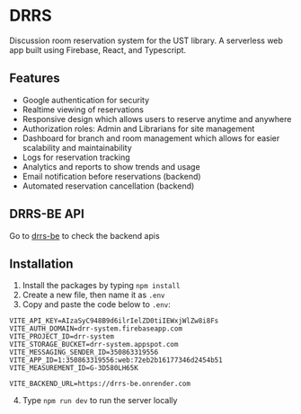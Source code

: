 # DRRS
Discussion room reservation system for the UST library. A serverless web app built using Firebase, React, and Typescript.

## Features
- Google authentication for security
- Realtime viewing of reservations
- Responsive design which allows users to reserve anytime and anywhere
- Authorization roles: Admin and Librarians for site management
- Dashboard for branch and room management which allows for easier scalability and maintainability
- Logs for reservation tracking
- Analytics and reports to show trends and usage
- Email notification before reservations (backend)
- Automated reservation cancellation (backend)

## DRRS-BE API
Go to [drrs-be](https://github.com/kudegras/drrs-be) to check the backend apis

## Installation
1. Install the packages by typing `npm install`
2. Create a new file, then name it as `.env`
3. Copy and paste the code below to `.env`:
``` env
VITE_API_KEY=AIzaSyC948B9d6ilrIelZD0tiIEWxjWlZw8i8Fs
VITE_AUTH_DOMAIN=drr-system.firebaseapp.com
VITE_PROJECT_ID=drr-system
VITE_STORAGE_BUCKET=drr-system.appspot.com
VITE_MESSAGING_SENDER_ID=350863319556
VITE_APP_ID=1:350863319556:web:72eb2b16177346d2454b51
VITE_MEASUREMENT_ID=G-3D580LH65K

VITE_BACKEND_URL=https://drrs-be.onrender.com
```
4. Type `npm run dev` to run the server locally
